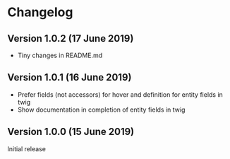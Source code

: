 # Changelog

## Version 1.0.2 (17 June 2019)

* Tiny changes in README.md

## Version 1.0.1 (16 June 2019)

* Prefer fields (not accessors) for hover and definition for entity fields in twig
* Show documentation in completion of entity fields in twig

## Version 1.0.0 (15 June 2019)

Initial release
